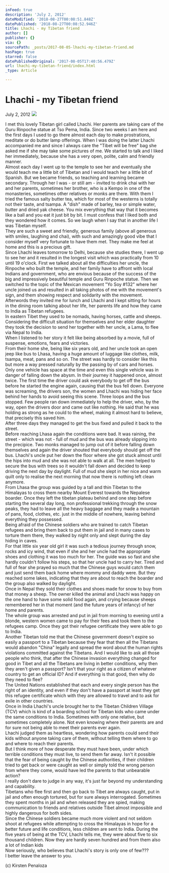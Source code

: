```yaml
---
inFeed: true
description: 'July 2, 2012'
dateModified: '2018-08-27T00:08:51.848Z'
datePublished: '2018-08-27T00:08:52.946Z'
title: Lhachi - my Tibetan friend
author: []
publisher: {}
via: {}
sourcePath: _posts/2017-08-05-lhachi-my-tibetan-friend.md
hasPage: true
starred: false
datePublishedOriginal: '2017-08-05T17:40:56.479Z'
url: lhachi-my-tibetan-friend/index.html
_type: Article

---
```

# **Lhachi - my Tibetan friend**

July 2, 2012
![](https://the-grid-user-content.s3-us-west-2.amazonaws.com/29a453ae-31af-4a83-9dc5-bf21b7e5af96.jpg)

I met this lovely Tibetan girl called Lhachi. Her parents are taking care of the Guru Rinpoche statue at Tso Pema, India. Since two weeks I am here and the first days I used to go there almost each day to make prostrations, meditate or do butter lamp offerings. When I was doing the latter Lhachi accompanied me and since I always care the "Tibet will be free" bag she asked me if she may take some pictures of me. We started to talk and I liked her immediately, because she has a very open, polite, calm and friendly manner.   
Almost each day I went up to the temple to see her and eventually she would teach me a little bit of Tibetan and I would teach her a little bit of Spanish. But we became friends, so teaching and learning became secondary. Through her I was - or still am - invited to drink chai with her and her parents, sometimes her brother, who is a Kempo in one of the monasteries, sometimes other relatives or monks are there. With them I tried the famous salty butter tea, which for most of the westerns is totally not their taste, and tsampa. A "dish" made of barley, tea or simple water, butter and dried yak cheese. You mix everything that way that it becomes like a ball and you eat it just bit by bit. I must confess that I liked both and they wondered how it comes. So we laugh when I say that in another life I was Tibetan myself.   
They are such a sweet and friendly, generous family (above all generous with smiles, laughing and chai), with such and amazingly good vibe that I consider myself very fortunate to have them met. They make me feel at home and this is a precious gift.  
Since Lhachi leaves tomorrow to Delhi, because she studies there, I went up to see her and it resulted in the longest visit which was practically from 10 until 19 o'clock. First we talked about all the difficulties her uncle, the Rinpoche who built the temple, and her family have to affront with local Indians and government, who are envious because of the success of the big and impressively beautiful temple and Guru Rinpoche statue. Then we switched to the topic of the Mexican movement "Yo Soy \#132" where her uncle joined us and resulted in all taking photos of me with the movement's sign, and them showing respect and solidarity with the movement. Afterwords they invited me for lunch and Lhachi and I kept sitting for hours in the dining room talking about her life, her parents life and how they came to India as Tibetan refugees.  
In eastern Tibet they used to be nomads, having horses, cattle and sheeps. Considering the difficult situation for themselves and her elder daughter they took the decision to send her together with her uncle, a Lama, to flee via Nepal to India.   
When I listened to her story it felt like being absorbed by a movie, full of suspense, emotions, fears and victories.   
From their home she, being like six years old, and her uncle took an open jeep like bus to Lhasa, having a huge amount of luggage like clothes, milk, tsampa, meat, pans and so on. The street was hardly to consider like this but more a way pressed naturally by the passing by of cars and horses. Only one vehicle has space at the time and even this single vehicle was in danger of falling down the abysm. In their journey it happened once, almost twice. The first time the driver could ask everybody to get off the bus before he started the engine again, causing that the bus fell down. Everyone was screaming, the drivers son, the women and Lhachi was hiding her face behind her hands to avoid seeing this scene. Three loops and the bus stopped. Few people ran down immediately to help the driver, who, by the way, open the drivers door and came out like nothing. He said that he was holding as strong as he could to the wheel, making it almost hard to believe, that precisely this saved him.  
After three days they managed to get the bus fixed and pulled it back to the street.  
Before reaching Lhasa again the conditions were bad. It was raining, the street - which was not - full of mud and the bus was already slipping into the precipice. Two monks managed to jump out of it before falling down themselves and again the driver shouted that everybody should get off the bus. Lhachi's uncle put her down the floor where she got stuck almost until the hips into mud and she was not able to walk at all. The men helped to secure the bus with trees so it wouldn't fall down and decided to keep driving the next day by daylight. Full of mud she slept in her nice and warm quilt only to realise the next morning that now there is nothing left clean anymore.  
From Lhasa the group was guided by a tall and thin Tibetan to the Himalayas to cross them nearby Mount Everest towards the Nepalese boarder. Once they left the tibetan plateau behind and one step before starting the several day long, non professional trekking through the snow peaks, they had to leave all the heavy baggage and they made a mountain of pans, food, clothes, etc. just in the middle of nowhere, leaving behind everything they possessed.  
Being afraid of the Chinese soldiers who are trained to catch Tibetan refugees and bring them back to put them in jail and in many cases to torture them there, they walked by night only and slept during the day hiding in caves.  
For that little six year old girl it was such a tedious journey through snow, rocks and icy wind, that even if she and her uncle had the appropriate shoes and clothing it was too much for her. The guide was so fast and she hardly couldn't follow his steps, so that her uncle had to carry her. Tired and full of fear she prayed so much that the Chinese guys would catch them and just send them back home where mommy and daddy were. But they reached some lakes, indicating that they are about to reach the boarder and the group also walked by daylight.   
Once in Nepal they sold their clothes and shoes made for snow to buy from that money a sheep. The owner killed the animal and Lhachi was happy on the one hand to have some solid food again, and crying because sheeps remembered her in that moment (and the future years of infancy) of her home and parents.   
The whole group was arrested and put in jail from morning to evening until a blonde, western women came to pay for their fees and took them to the refugees camp. Once they got their refugee certificate they were able to go to India.   
Another Tibetan told me that the Chinese government doesn't expire so easily a passport to a Tibetan because they fear that then all the Tibetans would abandon "China" legally and spread the word about the human rights violations committed against the Tibetans. And I would like to ask all those people who think, that after the Chinese invasion everything changed for good in Tibet and all the Tibetans are living in better conditions, why then they aren't given a passport? Isn't that your right as a citizen of whatever country to get an official ID? And if everything is that good, then why do they need to flee?   
The United Nations established that each and every single person has the right of an identity, and even if they don't have a passport at least they get this refugee certificate which with they are allowed to travel and to ask for exile in other countries.  
Once in India Lhachi's uncle brought her to the Tibetan Children Village (TCV) which is kind of a boarding school for Tibetan kids who came under the same conditions to India. Sometimes with only one relative, but sometimes completely alone. Not even knowing where their parents are and for sure not being able to meet their parents ever again.   
Lhachi judged them as heartless, wondering how parents could send their kids without anyone taking care of them, without telling them where to go and where to reach their parents.  
But I think more of how desperate they must have been, under which terrible conditions they must live, to send them far away. Isn't it possible that the fear of being caught by the Chinese authorities, if their children tried to get back or were caught as well or simply told the wrong person from where they come, would have led the parents to that unbearable action?  
I really don't dare to judge in any way, it's just far beyond my understanding and capability.   
Tibetans who flee first and then go back to Tibet are always caught, put in jail and often enough tortured, but for sure always interrogated. Sometimes they spent months in jail and when released they are spied, making communication to friends and relatives outside Tibet almost impossible and highly dangerous for both sides.  
Since the Chinese soldiers became much more violent and not seldom shoot at refugees while attempting to cross the Himalayas in hope for a better future and life conditions, less children are sent to India. During the five years of being at the TCV, Lhachi tells me, they were about five to six thousand children. Now they are hardly seven hundred and from them also a lot of Indian kids  
Now seriously, who believes that Lhachi's story is only one of few???   
I better leave the answer to you.

(c) Kirsten Penaloza